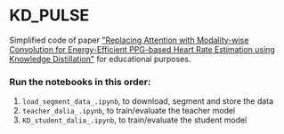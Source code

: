 # KD_PULSE
Simplified code of paper ["Replacing Attention with Modality-wise Convolution for Energy-Efficient PPG-based Heart Rate Estimation using Knowledge Distillation"](https://www.techrxiv.org/doi/full/10.36227/techrxiv.24504040.v1) for educational purposes.

### Run the notebooks in this order:
1. ``load_segment_data_.ipynb``, to download, segment and store the data 
2. ``teacher_dalia_.ipynb``, to train/evaluate the teacher model
4. ``KD_student_dalia_.ipynb``, to train/evaluate the student model
